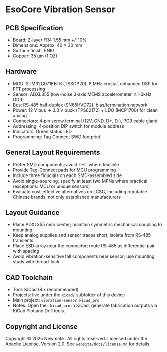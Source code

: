 # EsoCore Vibration Sensor

## PCB Specification

- Board: 2-layer FR4 1.55 mm +/-10%
- Dimensions: Approx. 40 × 30 mm
- Surface finish: ENIG
- Copper: 35 µm (1 OZ)

## Hardware

- MCU: STM32G071KBT6 (TSSOP20), 8 MHz crystal, enhanced DSP for FFT processing
- Sensor: ADXL355 (low-noise 3‑axis MEMS accelerometer, ≥1-3kHz ODR)
- Bus: RS‑485 half‑duplex (SN65HVD72), bias/termination network
- Power: 12 V bus → 3.3 V buck (TPS62172) + LDO (MCP1700) for clean analog
- Connectors: 4‑pin screw terminal (12V, GND, D+, D‑), PG9 cable gland
- Addressing: 4‑position DIP switch for module address
- Indicators: Green status LED
- Programming: Tag‑Connect SWD footprint

## General Layout Requirements

- Prefer SMD components; avoid THT where feasible
- Provide Tag-Connect pads for MCU programming
- Include three fiducials on each SMD-assembled side
- Avoid single-sourcing; specify at least two MPNs where practical (exceptions: MCU or unique sensors)
- Evaluate cost-effective alternatives on LCSC, including reputable Chinese brands, not only established manufacturers

## Layout Guidance

- Place ADXL355 near center; maintain symmetric mechanical coupling to mounting
- Keep analog supplies and sensor traces short; isolate from RS‑485 transients
- Place ESD array near the connector; route RS‑485 as differential pair with spacing
- Avoid vibration-sensitive tall components near sensor; use mounting studs with thread-lock

## CAD Toolchain

- Tool: KiCad (8.x recommended)
- Projects: live under the `kicad/` subfolder of this device
- Main project: `vibration-sensor.kicad_pro`
- Notes: Open the `.kicad_pro` in KiCad; generate fabrication outputs via KiCad Plot and Drill tools.

## Copyright and License

Copyright © 2025 Newmatik. All rights reserved.
Licensed under the Apache License, Version 2.0. See `website/docs/license.md` for details.
